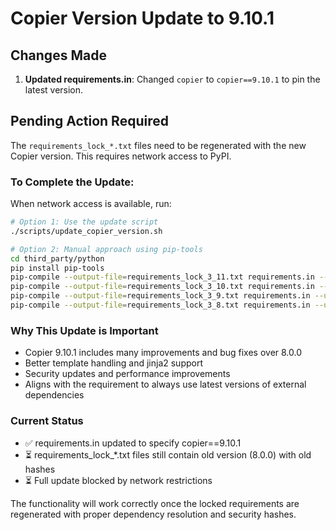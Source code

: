 # Copier Version Update to 9.10.1

## Changes Made

1. **Updated requirements.in**: Changed `copier` to `copier==9.10.1` to pin the latest version.

## Pending Action Required

The `requirements_lock_*.txt` files need to be regenerated with the new Copier version. This requires network access to PyPI.

### To Complete the Update:

When network access is available, run:

```bash
# Option 1: Use the update script
./scripts/update_copier_version.sh

# Option 2: Manual approach using pip-tools
cd third_party/python
pip install pip-tools
pip-compile --output-file=requirements_lock_3_11.txt requirements.in --upgrade-package copier
pip-compile --output-file=requirements_lock_3_10.txt requirements.in --upgrade-package copier  
pip-compile --output-file=requirements_lock_3_9.txt requirements.in --upgrade-package copier
pip-compile --output-file=requirements_lock_3_8.txt requirements.in --upgrade-package copier
```

### Why This Update is Important

- Copier 9.10.1 includes many improvements and bug fixes over 8.0.0
- Better template handling and jinja2 support
- Security updates and performance improvements
- Aligns with the requirement to always use latest versions of external dependencies

### Current Status

- ✅ requirements.in updated to specify copier==9.10.1  
- ⏳ requirements_lock_*.txt files still contain old version (8.0.0) with old hashes
- ⏳ Full update blocked by network restrictions

The functionality will work correctly once the locked requirements are regenerated with proper dependency resolution and security hashes.